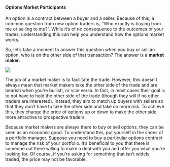 #### Options Market Participants

An option is a contract between a buyer and a seller. Because of this, a common question from new option traders is, “Who exactly is buying from me or selling to me?”. While it’s of no consequence to the outcomes of your trades, understanding this can help you understand how the options market works.

So, let’s take a moment to answer this question when you buy or sell an option, who is on the other side of that transaction? The answer is a  **market maker**.

![](https://education.ameritrade.com/content/cms/images/BDTO_Lesson_2.30.01.jpg)

The job of a market maker is to facilitate the trade. However, this doesn’t always mean that market makers take the other side of the trade and are bearish when you’re bullish, or vice versa. In fact, in most cases their goal is to not have to hold the other side of the trade (though they will if no other traders are interested). Instead, they aim to match up buyers with sellers so that they don’t have to take the other side and take on more risk. To achieve this, they change the price of options up or down to make the other side more attractive to prospective traders.

Because market makers are always there to buy or sell options, they can be seen as an economic good. To understand this, put yourself in the shoes of a portfolio manager. Suppose you need to buy a particular options contract to manage the risk of your portfolio. It’s beneficial to you that there is someone out there willing to make a deal with you and offer you what you’re looking for. Of course, if you’re asking for something that isn’t widely traded, the price may not be favorable.


<!--stackedit_data:
eyJoaXN0b3J5IjpbMzMyMDQzODAyXX0=
-->